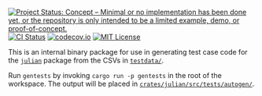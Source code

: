 [![Project Status: Concept – Minimal or no implementation has been done yet, or the repository is only intended to be a limited example, demo, or proof-of-concept.](https://www.repostatus.org/badges/latest/concept.svg)](https://www.repostatus.org/#concept)
[![CI Status](https://github.com/jwodder/julian-rs/actions/workflows/test.yml/badge.svg)](https://github.com/jwodder/julian-rs/actions/workflows/test.yml)
[![codecov.io](https://codecov.io/gh/jwodder/julian-rs/branch/master/graph/badge.svg)](https://codecov.io/gh/jwodder/julian-rs)
[![MIT License](https://img.shields.io/github/license/jwodder/julian-rs.svg)](https://opensource.org/licenses/MIT)

This is an internal binary package for use in generating test case code for the
[`julian`][] package from the CSVs in [`testdata/`][].

Run `gentests` by invoking `cargo run -p gentests` in the root of the
workspace.  The output will be placed in
[`crates/julian/src/tests/autogen/`][autogen].

[`julian`]: https://github.com/jwodder/julian-rs/tree/master/crates/julian
[`testdata/`]: https://github.com/jwodder/julian-rs/tree/master/testdata/
[autogen]: https://github.com/jwodder/julian-rs/tree/master/crates/julian/src/tests/autogen/
